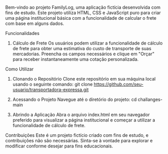 Bem-vindo ao projeto FamilyLog, uma aplicação fictícia desenvolvida com fins de estudo. Este projeto utiliza HTML, CSS e JavaScript puro para criar uma página institucional básica com a funcionalidade de calcular o frete com base em alguns dados.

Funcionalidades
1. Cálculo de Frete
Os usuários podem utilizar a funcionalidade de cálculo de frete para obter uma estimativa do custo de transporte de suas mercadorias. Preencha os campos necessários e clique em "Orçar" para receber instantaneamente uma cotação personalizada.

Como Utilizar
1. Clonando o Repositório
Clone este repositório em sua máquina local usando o seguinte comando:
git clone https://github.com/seu-usuario/transportadora-expressa.git

3. Acessando o Projeto
Navegue até o diretório do projeto:
cd challanges-main

3. Abrindo a Aplicação
Abra o arquivo index.html em seu navegador preferido para visualizar a página institucional e começar a utilizar a funcionalidade de cálculo de frete.

Contribuições
Este é um projeto fictício criado com fins de estudo, e contribuições não são necessárias. Sinta-se à vontade para explorar e modificar conforme desejar para fins educacionais.
